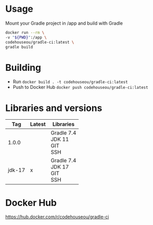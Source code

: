 # Usage
Mount your Gradle project in /app and build with Gradle

```bash
docker run --rm \
-v "${PWD}":/app \
codehouseou/gradle-ci:latest \
gradle build
```

# Building

* Run `docker build . -t codehouseou/gradle-ci:latest`
* Push to Docker Hub `docker push codehouseou/gradle-ci:latest`

# Libraries and versions

| Tag    | Latest | Libraries                             |
|--------|:-------|---------------------------------------|
| 1.0.0  |        | Gradle 7.4<br/>JDK 11<br/>GIT<br/>SSH |
| jdk-17 | x      | Gradle 7.4<br/>JDK 17<br/>GIT<br/>SSH |

# Docker Hub
https://hub.docker.com/r/codehouseou/gradle-ci
